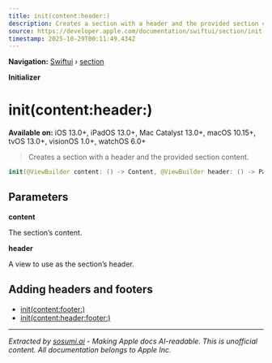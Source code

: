 ```yaml
---
title: init(content:header:)
description: Creates a section with a header and the provided section content.
source: https://developer.apple.com/documentation/swiftui/section/init(content:header:)
timestamp: 2025-10-29T00:11:49.434Z
---
```


**Navigation:** [Swiftui](/documentation/swiftui) › [section](/documentation/swiftui/section)

**Initializer**

# init(content:header:)

**Available on:** iOS 13.0+, iPadOS 13.0+, Mac Catalyst 13.0+, macOS 10.15+, tvOS 13.0+, visionOS 1.0+, watchOS 6.0+

> Creates a section with a header and the provided section content.

```swift
init(@ViewBuilder content: () -> Content, @ViewBuilder header: () -> Parent)
```

## Parameters

**content**

The section’s content.



**header**

A view to use as the section’s header.



## Adding headers and footers

- [init(content:footer:)](/documentation/swiftui/section/init(content:footer:))
- [init(content:header:footer:)](/documentation/swiftui/section/init(content:header:footer:))

---

*Extracted by [sosumi.ai](https://sosumi.ai) - Making Apple docs AI-readable.*
*This is unofficial content. All documentation belongs to Apple Inc.*
